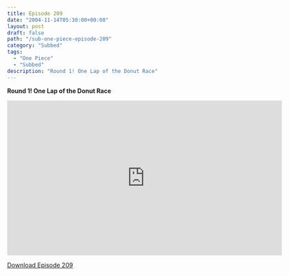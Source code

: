 ```yaml
---
title: Episode 209
date: "2004-11-14T05:30:00+00:00"
layout: post
draft: false
path: "/sub-one-piece-episode-209"
category: "Subbed"
tags:
  - "One Piece"
  - "Subbed"
description: "Round 1! One Lap of the Donut Race"
---
```


**Round 1! One Lap of the Donut Race**

<iframe width="640" height="360" src="https://www.rapidvideo.com/e/FXQGRDAX2K" frameborder="0" marginwidth=0 marginheight=0 scrolling=no allowfullscreen></iframe>

<a href="http://ouo.io/qs/eCodkFEQ?s=https://rapidvid.to/d/https://www.rapidvideo.com/e/FXQGRDAX2K">Download Episode 209</a>
